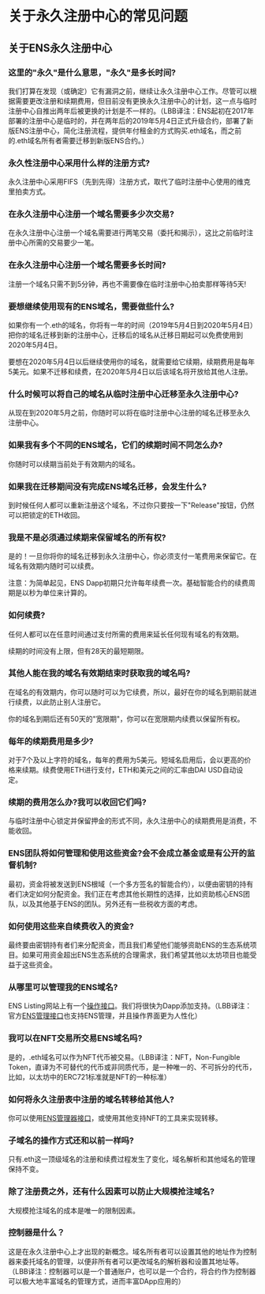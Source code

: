 # 关于永久注册中心的常见问题

## 关于ENS永久注册中心

### 这里的"永久"是什么意思，"永久"是多长时间?

我们打算在发现（或确定）它有漏洞之前，继续让永久注册中心工作。尽管可以根据需要更改注册和续期费用，但目前没有更换永久注册中心的计划，这一点与临时注册中心自推出两年后被更换的计划是不一样的。（LBB译注：ENS起初在2017年部署的注册中心是临时的，并在两年后的2019年5月4日正式升级合约，部署了新版ENS注册中心，简化注册流程，提供年付租金的方式购买.eth域名，而之前的.eth域名所有者需要迁移到新版ENS合约。）

### 永久性注册中心采用什么样的注册方式?

永久注册中心采用FIFS（先到先得）注册方式，取代了临时注册中心使用的维克里拍卖方式。

### 在永久注册中心注册一个域名需要多少次交易?

在永久注册中心注册一个域名需要进行两笔交易（委托和揭示），这比之前临时注册中心所需的交易要少一笔。

### 在永久注册中心注册一个域名需要多长时间?

注册一个域名只需不到5分钟，再也不需要像在临时注册中心拍卖那样等待5天!

### 要想继续使用现有的ENS域名，需要做些什么?

如果你有一个.eth的域名，你将有一年的时间（2019年5月4日到2020年5月4日）把你的域名迁移到新的注册中心，迁移后的域名从迁移日期起可以免费使用到2020年5月4日。

要想在2020年5月4日以后继续使用你的域名，就需要给它续期，续期费用是每年5美元。如果不迁移和续费，在2020年5月4日以后该域名将开放给其他人注册。

### 什么时候可以将自己的域名从临时注册中心迁移至永久注册中心?

从现在到2020年5月之前，你随时可以将在临时注册中心注册的域名迁移至永久注册中心。

### 如果我有多个不同的ENS域名，它们的续期时间不同怎么办?

你随时可以续期当前处于有效期内的域名。

### 如果我在迁移期间没有完成ENS域名迁移，会发生什么?

到时候任何人都可以重新注册这个域名，不过你只要按一下"Release"按钮，仍然可以把锁定的ETH收回。

### 我是不是必须通过续期来保留域名的所有权?

是的！一旦你将你的域名迁移到永久注册中心，你必须支付一笔费用来保留它。在域名有效期内随时可以续费。

注意：为简单起见，ENS Dapp初期只允许每年续费一次。基础智能合约的续费周期是以秒为单位来计算的。

### 如何续费?

任何人都可以在任意时间通过支付所需的费用来延长任何现有域名的有效期。

续期的时间没有上限，但有28天的最短期限。

### 其他人能在我的域名有效期结束时获取我的域名吗?

在域名的有效期内，你可以随时可以为它续费，所以，最好在你的域名到期前就进行续费，以此防止别人注册它。

你的域名到期后还有50天的"宽限期"，你可以在宽限期内续费以保留所有权。

### 每年的续期费用是多少?

对于7个及以上字符的域名，每年的费用为5美元。短域名启用后，会以更高的价格来续期。续费使用ETH进行支付，ETH和美元之间的汇率由DAI USD自动设定。

### 续期的费用怎么办?我可以收回它们吗?

与临时注册中心锁定并保留押金的形式不同，永久注册中心的续期费用是消费，不能收回。

### ENS团队将如何管理和使用这些资金?会不会成立基金或是有公开的监督机制?

最初，资金将被发送到ENS根域（一个多方签名的智能合约），以便由密钥的持有者们决定如何分配资金。我们正在考虑其他长期性的选择，比如资助核心ENS团队，以及其他基于ENS的团队。另外还有一些税收方面的考虑。

### 如何使用这些来自续费收入的资金?

最终要由密钥持有者们来分配资金，而且我们希望他们能够资助ENS的生态系统项目。如果可用资金超出ENS生态系统的合理需求，我们希望其他以太坊项目也能受益于这些资金。

### 从哪里可以管理我的ENS域名?

ENS Listing网站上有一个[操作接口](https://enslisting.com/manage/home)。我们将很快为Dapp添加支持。（LBB译注：官方[ENS管理接口](https://app.ens.domains/)也支持ENS管理，并且操作界面更为人性化）

### 我可以在NFT交易所交易ENS域名吗?

是的，.eth域名可以作为NFT代币被交易。（LBB译注：NFT，Non-Fungible Token，直译为不可替代的代币或非同质代币，是一种唯一的、不可拆分的代币，比如，以太坊中的ERC721标准就是NFT的一种标准）

### 如何将永久注册表中注册的域名转移给其他人?

你可以使用[ENS管理器接口](https://manager.ens.domains/)，或使用其他支持NFT的工具来实现转移。

### 子域名的操作方式还和以前一样吗?

只有.eth这一顶级域名的注册和续费过程发生了变化，域名解析和其他域名的管理保持不变。

### 除了注册费之外，还有什么因素可以防止大规模抢注域名?

大规模抢注域名的成本是唯一的限制因素。

### 控制器是什么？

这是在永久注册中心上才出现的新概念。域名所有者可以设置其他的地址作为控制器来委托域名的管理，以便非所有者可以更改域名的解析器和设置其地址等。（LBB译注：控制器可以是一个普通账户，也可以是一个合约，将合约作为控制器可以极大地丰富域名的管理方式，进而丰富DApp应用的）

